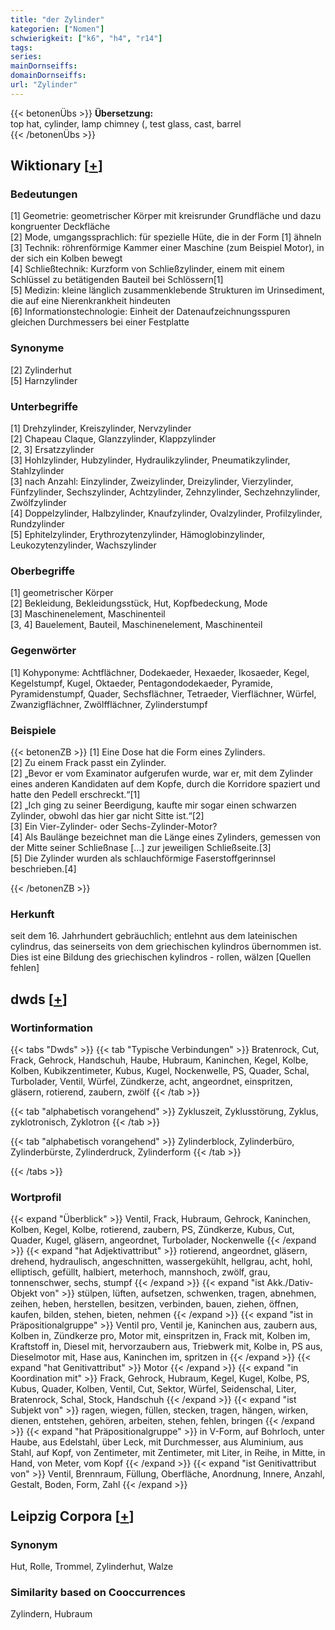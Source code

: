 ```yaml
---
title: "der Zylinder"
kategorien: ["Nomen"]
schwierigkeit: ["k6", "h4", "r14"]
tags:
series:
mainDornseiffs:
domainDornseiffs:
url: "Zylinder"
---
```


{{< betonenÜbs >}}
**Übersetzung:**  
top hat, cylinder, lamp chimney (, test glass, cast, barrel  
{{< /betonenÜbs >}}

## Wiktionary [[+](https://de.wiktionary.org/wiki/Zylinder)]

### Bedeutungen
[1] Geometrie: geometrischer Körper mit kreisrunder Grundfläche und dazu kongruenter Deckfläche  
[2] Mode, umgangssprachlich: für spezielle Hüte, die in der Form [1] ähneln  
[3] Technik: röhrenförmige Kammer einer Maschine (zum Beispiel Motor), in der sich ein Kolben bewegt  
[4] Schließtechnik: Kurzform von Schließzylinder, einem mit einem Schlüssel zu betätigenden Bauteil bei Schlössern[1]  
[5] Medizin: kleine länglich zusammenklebende Strukturen im Urinsediment, die auf eine Nierenkrankheit hindeuten  
[6] Informationstechnologie: Einheit der Datenaufzeichnungsspuren gleichen Durchmessers bei einer Festplatte  

### Synonyme
[2] Zylinderhut  
[5] Harnzylinder  

### Unterbegriffe
[1] Drehzylinder, Kreiszylinder, Nervzylinder  
[2] Chapeau Claque, Glanzzylinder, Klappzylinder  
[2, 3] Ersatzzylinder  
[3] Hohlzylinder, Hubzylinder, Hydraulikzylinder, Pneumatikzylinder, Stahlzylinder  
[3] nach Anzahl: Einzylinder, Zweizylinder, Dreizylinder, Vierzylinder, Fünfzylinder, Sechszylinder, Achtzylinder, Zehnzylinder, Sechzehnzylinder, Zwölfzylinder  
[4] Doppelzylinder, Halbzylinder, Knaufzylinder, Ovalzylinder, Profilzylinder, Rundzylinder  
[5] Ephitelzylinder, Erythrozytenzylinder, Hämoglobinzylinder, Leukozytenzylinder, Wachszylinder  

### Oberbegriffe
[1] geometrischer Körper  
[2] Bekleidung, Bekleidungsstück, Hut, Kopfbedeckung, Mode  
[3] Maschinenelement, Maschinenteil  
[3, 4] Bauelement, Bauteil, Maschinenelement, Maschinenteil  

### Gegenwörter
[1] Kohyponyme: Achtflächner, Dodekaeder, Hexaeder, Ikosaeder, Kegel, Kegelstumpf, Kugel, Oktaeder, Pentagondodekaeder, Pyramide, Pyramidenstumpf, Quader, Sechsflächner, Tetraeder, Vierflächner, Würfel, Zwanzigflächner, Zwölfflächner, Zylinderstumpf  

### Beispiele
{{< betonenZB >}}
[1] Eine Dose hat die Form eines Zylinders.  
[2] Zu einem Frack passt ein Zylinder.  
[2] „Bevor er vom Examinator aufgerufen wurde, war er, mit dem Zylinder eines anderen Kandidaten auf dem Kopfe, durch die Korridore spaziert und hatte den Pedell erschreckt.“[1]  
[2] „Ich ging zu seiner Beerdigung, kaufte mir sogar einen schwarzen Zylinder, obwohl das hier gar nicht Sitte ist.“[2]  
[3] Ein Vier-Zylinder- oder Sechs-Zylinder-Motor?  
[4] Als Baulänge bezeichnet man die Länge eines Zylinders, gemessen von der Mitte seiner Schließnase […] zur jeweiligen Schließseite.[3]  
[5] Die Zylinder wurden als schlauchförmige Faserstoffgerinnsel beschrieben.[4]  

{{< /betonenZB >}}
### Herkunft
seit dem 16. Jahrhundert gebräuchlich; entlehnt aus dem lateinischen cylindrus, das seinerseits von dem griechischen kylindros übernommen ist. Dies ist eine Bildung des griechischen kylindros - rollen, wälzen [Quellen fehlen]  



## dwds [[+](https://www.dwds.de/wb/Zylinder)]

### Wortinformation
{{< tabs "Dwds" >}}
{{< tab "Typische Verbindungen" >}}
Bratenrock, Cut, Frack, Gehrock, Handschuh, Haube, Hubraum, Kaninchen, Kegel, Kolbe, Kolben, Kubikzentimeter, Kubus, Kugel, Nockenwelle, PS, Quader, Schal, Turbolader, Ventil, Würfel, Zündkerze, acht, angeordnet, einspritzen, gläsern, rotierend, zaubern, zwölf
{{< /tab >}}

{{< tab "alphabetisch vorangehend" >}}
Zykluszeit, Zyklusstörung, Zyklus, zyklotronisch, Zyklotron
{{< /tab >}}

{{< tab "alphabetisch vorangehend" >}}
Zylinderblock, Zylinderbüro, Zylinderbürste, Zylinderdruck, Zylinderform
{{< /tab >}}

{{< /tabs >}}

### Wortprofil
{{< expand "Überblick" >}} Ventil, Frack, Hubraum, Gehrock, Kaninchen, Kolben, Kegel, Kolbe, rotierend, zaubern, PS, Zündkerze, Kubus, Cut, Quader, Kugel, gläsern, angeordnet, Turbolader, Nockenwelle {{< /expand >}}
{{< expand "hat Adjektivattribut" >}} rotierend, angeordnet, gläsern, drehend, hydraulisch, angeschnitten, wassergekühlt, hellgrau, acht, hohl, elliptisch, gefüllt, halbiert, meterhoch, mannshoch, zwölf, grau, tonnenschwer, sechs, stumpf {{< /expand >}}
{{< expand "ist Akk./Dativ-Objekt von" >}} stülpen, lüften, aufsetzen, schwenken, tragen, abnehmen, zeihen, heben, herstellen, besitzen, verbinden, bauen, ziehen, öffnen, kaufen, bilden, stehen, bieten, nehmen {{< /expand >}}
{{< expand "ist in Präpositionalgruppe" >}} Ventil pro, Ventil je, Kaninchen aus, zaubern aus, Kolben in, Zündkerze pro, Motor mit, einspritzen in, Frack mit, Kolben im, Kraftstoff in, Diesel mit, hervorzaubern aus, Triebwerk mit, Kolbe in, PS aus, Dieselmotor mit, Hase aus, Kaninchen im, spritzen in {{< /expand >}}
{{< expand "hat Genitivattribut" >}} Motor {{< /expand >}}
{{< expand "in Koordination mit" >}} Frack, Gehrock, Hubraum, Kegel, Kugel, Kolbe, PS, Kubus, Quader, Kolben, Ventil, Cut, Sektor, Würfel, Seidenschal, Liter, Bratenrock, Schal, Stock, Handschuh {{< /expand >}}
{{< expand "ist Subjekt von" >}} ragen, wiegen, füllen, stecken, tragen, hängen, wirken, dienen, entstehen, gehören, arbeiten, stehen, fehlen, bringen {{< /expand >}}
{{< expand "hat Präpositionalgruppe" >}} in V-Form, auf Bohrloch, unter Haube, aus Edelstahl, über Leck, mit Durchmesser, aus Aluminium, aus Stahl, auf Kopf, von Zentimeter, mit Zentimeter, mit Liter, in Reihe, in Mitte, in Hand, von Meter, vom Kopf {{< /expand >}}
{{< expand "ist Genitivattribut von" >}} Ventil, Brennraum, Füllung, Oberfläche, Anordnung, Innere, Anzahl, Gestalt, Boden, Form, Zahl {{< /expand >}}

## Leipzig Corpora [[+](https://corpora.uni-leipzig.de/en/res?word=Zylinder&corpusId=deu_newscrawl-public_2018)]


### Synonym
Hut, Rolle, Trommel, Zylinderhut, Walze


### Similarity based on Cooccurrences
Zylindern, Hubraum

